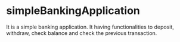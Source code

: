 # simpleBankingApplication
It is a simple banking application. It having functionalities to deposit, withdraw, check balance and check the previous transaction.

